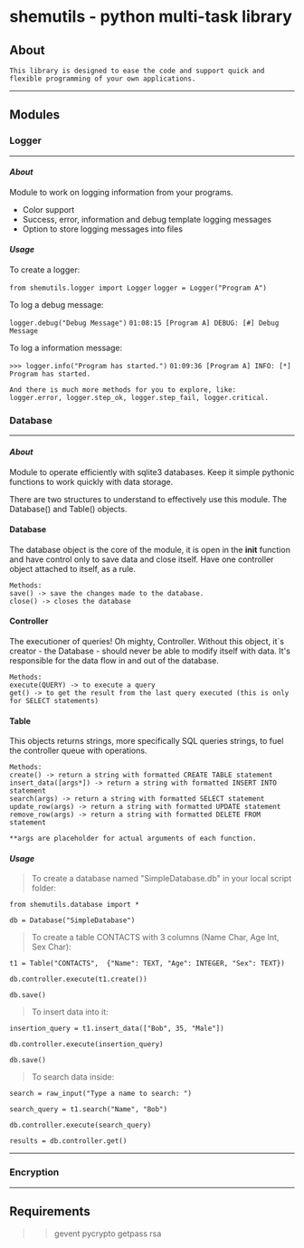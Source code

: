 # shemutils - python multi-task library 
## About
    This library is designed to ease the code and support quick and 
    flexible programming of your own applications.
 
-----
## Modules


### __Logger__
-----
#### *About*
Module to work on logging information from your programs.
- Color support
- Success, error, information and debug template logging messages
- Option to store logging messages into files

#### *Usage*

To create a logger:

`from shemutils.logger import Logger`
`logger = Logger("Program A")`


To log a debug message:

`logger.debug("Debug Message")`
`01:08:15 [Program A] DEBUG: [#] Debug Message`

    
To log a information message:

`>>> logger.info("Program has started.")`
`01:09:36 [Program A] INFO: [*] Program has started.`

    And there is much more methods for you to explore, like:
    logger.error, logger.step_ok, logger.step_fail, logger.critical.

### __Database__
-----
#### *About*
Module to operate efficiently with sqlite3 databases. 
Keep it simple pythonic functions to work quickly with data storage.

There are two structures to understand to effectively use this module.
The Database() and Table() objects.

#### Database
The database object is the core of the module, it is open in the __init__ function and have control only to save data and close itself.
Have one controller object attached to itself, as a rule.

    Methods:
    save() -> save the changes made to the database.
    close() -> closes the database 

#### Controller
The executioner of queries! Oh mighty, Controller.
Without this object, it`s creator - the Database - should never be able to modify itself with data.
It's responsible for the data flow in and out of the database.
    
    Methods:
    execute(QUERY) -> to execute a query
    get() -> to get the result from the last query executed (this is only for SELECT statements)


#### Table
This objects returns strings, more specifically SQL queries strings, to fuel the controller queue with operations.

    Methods:
    create() -> return a string with formatted CREATE TABLE statement
    insert_data([args*]) -> return a string with formatted INSERT INTO statement
    search(args) -> return a string with formatted SELECT statement
    update_row(args) -> return a string with formatted UPDATE statement
    remove_row(args) -> return a string with formatted DELETE FROM statement
    
    **args are placeholder for actual arguments of each function.
    
#### *Usage*


> To create a database named "SimpleDatabase.db" in your local script folder:

`from shemutils.database import *`

`db = Database("SimpleDatabase")`


> To create a table CONTACTS with 3 columns (Name Char, Age Int, Sex Char):

`t1 = Table("CONTACTS", 
    {"Name": TEXT,
    "Age": INTEGER,
    "Sex": TEXT})`

`db.controller.execute(t1.create())`

`db.save()`


> To insert data into it:

`insertion_query = t1.insert_data(["Bob", 35, "Male"])`

`db.controller.execute(insertion_query)`

`db.save()`


> To search data inside:

`search = raw_input("Type a name to search: ")`

`search_query = t1.search("Name", "Bob")`

`db.controller.execute(search_query)`

`results = db.controller.get()`

-----

### Encryption
-----

## Requirements
>> gevent
>> pycrypto
>> getpass
>> rsa


